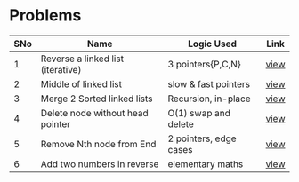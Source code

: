 # Problems

SNo | Name | Logic Used | Link |
----|------|------------|------|
1 | Reverse a linked list (iterative) | 3 pointers{P,C,N} | [view](reverse_list_iterative.cpp) 
2 | Middle of linked list | slow & fast pointers | [view](middle_list.cpp)
3 | Merge 2 Sorted linked lists | Recursion, in-place | [view](merge_sorted_list.cpp)
4 | Delete node without head pointer | O(1) swap and delete | [view](delete_without_head.cpp)
5 | Remove Nth node from End | 2 pointers, edge cases | [view](remove_nth_node.cpp) 
6 | Add two numbers in reverse | elementary maths | [view](add_2_numbers.cpp)